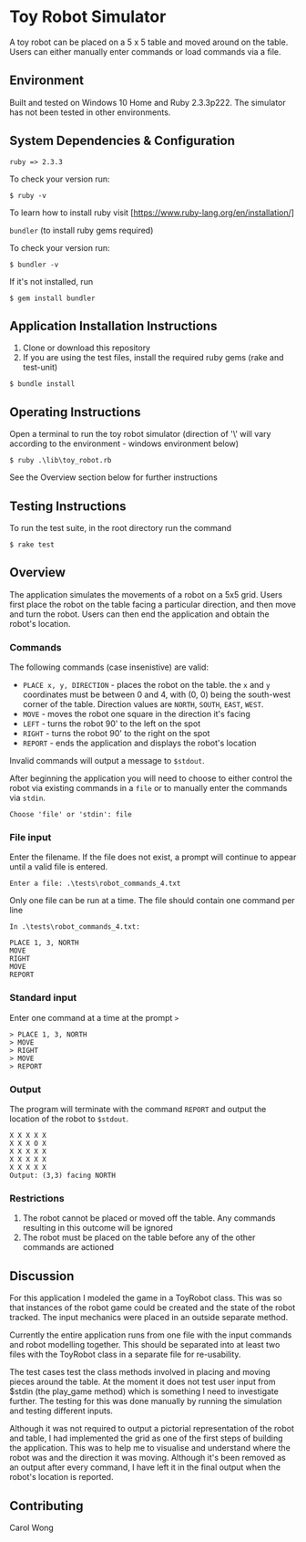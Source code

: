 # Toy Robot Simulator
A toy robot can be placed on a 5 x 5 table and moved around on the table. Users can either manually enter commands or load commands via a file. 

## Environment
Built and tested on Windows 10 Home and Ruby 2.3.3p222. The simulator has not been tested in other environments.

## System Dependencies & Configuration
`ruby => 2.3.3`

To check your version run: 

```
$ ruby -v
```

To learn how to install ruby visit [https://www.ruby-lang.org/en/installation/]

`bundler` (to install ruby gems required)

To check your version run: 

```
$ bundler -v
```

If it's not installed, run 

```
$ gem install bundler
```

## Application Installation Instructions
1. Clone or download this repository
2. If you are using the test files, install the required ruby gems (rake and test-unit)

```
$ bundle install
```

## Operating Instructions

Open a terminal to run the toy robot simulator (direction of '\\' will vary according to the environment - windows environment below)

```
$ ruby .\lib\toy_robot.rb
```

See the Overview section below for further instructions


## Testing Instructions

To run the test suite, in the root directory run the command

```
$ rake test
```

## Overview

The application simulates the movements of a robot on a 5x5 grid. Users first place the robot on the table facing a particular direction, and then move and turn the robot.  Users can then end the application and obtain the robot's location.

### Commands  

The following commands (case insenistive) are valid:

* `PLACE x, y, DIRECTION` - places the robot on the table. the `x` and `y` coordinates must be between 0 and 4, with (0, 0) being the south-west corner of the table. Direction values are `NORTH`, `SOUTH`, `EAST`, `WEST`. 
* `MOVE` - moves the robot one square in the direction it's facing
* `LEFT` - turns the robot 90' to the left on the spot
* `RIGHT` - turns the robot 90' to the right on the spot
* `REPORT` - ends the application and displays the robot's location

Invalid commands will output a message to `$stdout`.

After beginning the application you will need to choose to either control the robot via existing commands in a `file` or to manually enter the commands via `stdin`.

```
Choose 'file' or 'stdin': file
```

### File input
Enter the filename. If the file does not exist, a prompt will continue to appear until a valid file is entered. 

```
Enter a file: .\tests\robot_commands_4.txt
``` 

Only one file can be run at a time.
The file should contain one command per line

```
In .\tests\robot_commands_4.txt:

PLACE 1, 3, NORTH
MOVE
RIGHT
MOVE
REPORT
```

### Standard input
Enter one command at a time at the prompt `>`

```
> PLACE 1, 3, NORTH
> MOVE
> RIGHT
> MOVE
> REPORT
```
### Output
The program will terminate with the command `REPORT` and output the location of the robot to `$stdout`.

```
X X X X X
X X X O X
X X X X X
X X X X X
X X X X X
Output: (3,3) facing NORTH
```

### Restrictions
1. The robot cannot be placed or moved off the table. Any commands resulting in this outcome will be ignored
2. The robot must be placed on the table before any of the other commands are actioned

## Discussion
For this application I modeled the game in a ToyRobot class. This was so that instances of the robot game could be created and the state of the robot tracked. The input mechanics were placed in an outside separate method.

Currently the entire application runs from one file with the input commands and robot modelling together. This should be separated into at least two files with the ToyRobot class in a separate file for re-usability. 

The test cases test the class methods involved in placing and moving pieces around the table. At the moment it does not test user input from $stdin (the play_game method) which is something I need to investigate further. The testing for this was done manually by running the simulation and testing different inputs.

Although it was not required to output a pictorial representation of the robot and table, I had implemented the grid as one of the first steps of building the application. This was to help me to visualise and understand where the robot was and the direction it was moving. Although it's been removed as an output after every command, I have left it in the final output when the robot's location is reported.


## Contributing
Carol Wong

